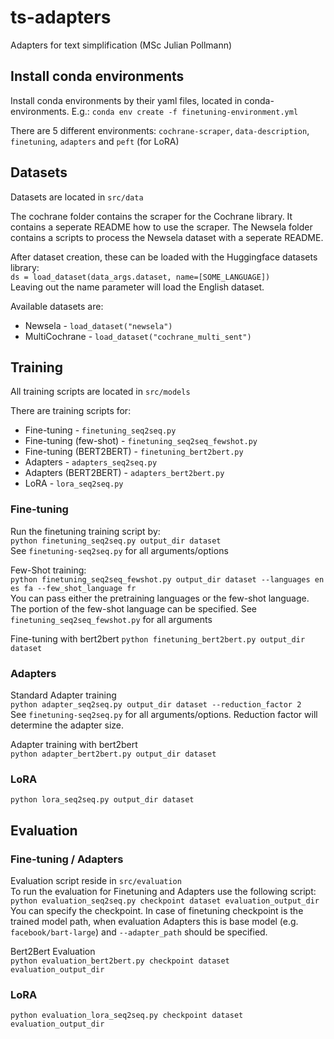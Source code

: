 # ts-adapters
Adapters for text simplification (MSc Julian Pollmann)

## Install conda environments
Install conda environments by their yaml files, located in conda-environments.
E.g.: `conda env create -f finetuning-environment.yml`

There are 5 different environments: `cochrane-scraper`, `data-description`, `finetuning`, `adapters` and `peft` (for LoRA)

## Datasets
Datasets are located in `src/data`

The cochrane folder contains the scraper for the Cochrane library. It contains a seperate README how to use the scraper.
The Newsela folder contains a scripts to process the Newsela dataset with a seperate README.

After dataset creation, these can be loaded with the Huggingface datasets library:\
`ds = load_dataset(data_args.dataset, name=[SOME_LANGUAGE])`\
Leaving out the name parameter will load the English dataset.

Available datasets are:
* Newsela - `load_dataset("newsela")`
* MultiCochrane - `load_dataset("cochrane_multi_sent")`


## Training
All training scripts are located in `src/models`

There are training scripts for:
* Fine-tuning - `finetuning_seq2seq.py`
* Fine-tuning (few-shot) - `finetuning_seq2seq_fewshot.py`
* Fine-tuning (BERT2BERT) - `finetuning_bert2bert.py`
* Adapters - `adapters_seq2seq.py`
* Adapters (BERT2BERT) - `adapters_bert2bert.py`
* LoRA - `lora_seq2seq.py`
			

### Fine-tuning
Run the finetuning training script by:\
`python finetuning_seq2seq.py output_dir dataset`\
See `finetuning-seq2seq.py` for all arguments/options

Few-Shot training:\
`python finetuning_seq2seq_fewshot.py output_dir dataset --languages en es fa --few_shot_language fr`\
You can pass either the pretraining languages or the few-shot language. The portion of the few-shot language can be specified. See `finetuning_seq2seq_fewshot.py` for all arguments

Fine-tuning with bert2bert
`python finetuning_bert2bert.py output_dir dataset`

### Adapters
Standard Adapter training\
`python adapter_seq2seq.py output_dir dataset --reduction_factor 2`\
See `finetuning-seq2seq.py` for all arguments/options. Reduction factor will determine the adapter size.

Adapter training with bert2bert\
`python adapter_bert2bert.py output_dir dataset`

### LoRA
`python lora_seq2seq.py output_dir dataset`


## Evaluation

### Fine-tuning / Adapters
Evaluation script reside in `src/evaluation`\
To run the evaluation for Finetuning and Adapters use the following script:\
`python evaluation_seq2seq.py checkpoint dataset evaluation_output_dir`\
You can specify the checkpoint. In case of finetuning checkpoint is the trained model path, when evaluation Adapters this is
base model (e.g. `facebook/bart-large`) and `--adapter_path` should be specified.

Bert2Bert Evaluation\
`python evaluation_bert2bert.py checkpoint dataset evaluation_output_dir`

### LoRA
`python evaluation_lora_seq2seq.py checkpoint dataset evaluation_output_dir`
